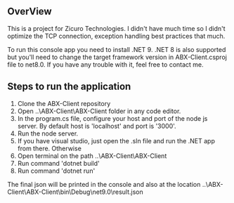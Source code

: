 ## OverView

This is a project for Zicuro Technologies. 
I didn't have much time so I didn't optimize the TCP connection, exception handling best practices that much.

To run this console app you need to install .NET 9. 
.NET 8 is also supported but you'll need to change the target framework version in ABX-Client.csproj file to net8.0.
If you have any trouble with it, feel free to contact me.

## Steps to run the application

1. Clone the ABX-Client repository
2. Open ..\ABX-Client\ABX-Client folder in any code editor.
3. In the program.cs file, configure your host and port of the node js server. By default host is 'localhost' and port is '3000'.
4. Run the node server.
5. If you have visual studio, just open the .sln file and run the .NET app from there. Otherwise
6. Open terminal on the path ..\ABX-Client\ABX-Client
7. Run command 'dotnet build'
8. Run command 'dotnet run'


The final json will be printed in the console and also at the location ..\ABX-Client\ABX-Client\bin\Debug\net9.0\result.json